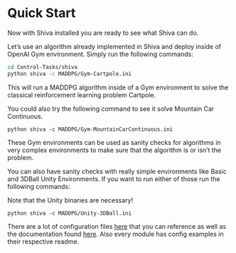 # Quick Start

Now with Shiva installed you are ready to see what Shiva can do. 

Let’s use an algorithm already implemented in Shiva and deploy inside of OpenAI Gym environment. Simply run the following commands:

```bash
cd Control-Tasks/shiva
python shiva -c MADDPG/Gym-Cartpole.ini
```

This will run a MADDPG algorithm inside of a Gym environment to solve the classical reinforcement learning problem Cartpole.

You could also try the following command to see it solve Mountain Car Continuous.
```
python shiva -c MADDPG/Gym-MountainCarContinuous.ini
```

These Gym environments can be used as sanity checks for algorithms in very complex environments to make sure that the algorithm is or isn’t the problem.

You can also have sanity checks with really simple environments like Basic and 3DBall Unity Environments. If you want to run either of those run the following commands:

Note that the Unity binaries are necessary!

```
python shiva -c MADDPG/Unity-3DBall.ini
```

There are a lot of configuration files [here](../configs) that you can reference as well as the documentation found [here](./Config-Files.md). Also every module has config examples in their respective readme.
